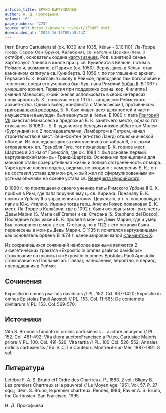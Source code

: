 ```yaml
---
article_title: БРУНО КАРТУЗИАНЕЦ
author: Н. Д. Прокофьева
volume: '6'
page_numbers: '275'
source_url: https://pravenc.ru/text/153495.html
downloaded_at: '2025-10-13T09:49:24Z'
---
```


[лат. Bruno Cartusiensis] (ок. 1030 или 1035, Кёльн - 6.10.1101, Ла-Торре (совр. Серра-Сан-Бруно), Калабрия), св. католич. Церкви (пам. 6 октября), основатель ордена [картузианцев](https://pravenc.ru/text/картузианцы.html). Род. в знатной семье Хартефауст. Учился в школе при ц. св. Куниберта в Кёльне, потом в Реймсе и, возможно, в Париже (ок. 1050). Вернувшись в Кёльн, стал каноником капитула св. Куниберта. В 1056 г. по приглашению архиеп. Гервасия Б. К. возглавил школу в Реймсе, преподавал там богословие и теологию, среди его учеников был буд. папа Римский [Урбан II](<https://pravenc.ru/text/Урбан II.html>). В 1067 г. умершего архиеп. Гервасия при поддержке франц. кор. Филиппа I сменил Манассес, к-рый, желая использовать в своих интересах популярность Б. К., назначил его в 1075 г. канцлером Реймсского архиеп-ства. Однако вслед. конфликта с Манассесом I, противником [григорианской реформы](<https://pravenc.ru/text/Григорианская реформа.html>), Б. К. был лишен всех должностей и части имущества и вынужден был вернуться в Кёльн. В 1080 г. папа [Григорий VII](<https://pravenc.ru/text/Григорий VII.html>) сместил Манассеса и предложил Б. К. занять его место, однако тот отказался. В 1083 г. Б. К. удалился в бенедиктинское аббатство Молем (Бургундия) и с 2 последователями, Ламбертом и Петром, начал строительство в мест. Сеш-Фонтен (еп-ство Лангр) отшельнической обители. Из последовавших за ним учеников он избрал 6, с к-рыми отправился к еп. Гренобля Гуго, тот пожаловал Б. К. горное мест. Шартрёз в 24 км от Гренобля, где ок. 1084 г. был основан первый картузианский мон-рь - Гранд-Шартрёз. Основными принципами для монахов стали созерцательная жизнь и полная отстраненность от мира. Учреждение нового ордена, видимо, не входило в намерения Б. К.; он не составил устава для мон-ря, к-рый жил по сформулированным им устным обычаям на основе устава св. [Венедикта Нурсийского](<https://pravenc.ru/text/Венедикт x5bБенедиктx5d Нурсийский.html>).

В 1090 г. по приглашению своего ученика папы Римского Урбана II Б. К. прибыл в Рим, где папа поручил ему ц. св. Кириака. Поначалу Б. К. помогал Урбану II в управлении католич. Церковью, в т. ч. сопровождал папу в Юж. Италию. Именно тогда герц. Апулии Рожер пожаловал Б. К. мест. Ла-Торре в Калабрии, где в 1092 г. были основаны мон-ри в честь Девы Марии (S. Maria dell'Eremo) и св. Стефана (S. Stephano del Bosco). Последние годы жизни Б. К. провел в мон-ре Девы Марии, где и умер. Был похоронен в мон-ре св. Стефана, но в 1122 г. его останки были перенесены в мон-рь Девы Марии. С 1135 г. почитался картузианцами как основатель ордена. В 1674 г. канонизирован папой [Климентом X](<https://pravenc.ru/text/Климентом X.html>).

Из сохранившихся сочинений наиболее важными являются 2 экзегетических трактата «Expositio in omnes psalmos davidicos» (Толкование на псалмы) и «Expositio in omnes Epistolas Pauli Apostoli» (Толкования на Послания ап. Павла), написанные, вероятно, в период преподавания в Реймсе.

## Сочинения

Expositio in omnes psalmos davidicos // PL. 152. Col. 637-1420; Expositio in omnes Epistolas Pauli Apostoli // PL. 153. Col. 11-566; De contemptu divitiarum // PL. 153. Col. 569-570.

## Источники

Vita S. Brunonis fundatoris ordinis cartusiensis ... auctore anonymo // PL. 152. Col. 481-492; Vita altera auctoreFrancisco a Puteo, Cartusiae Majoris priore // PL. 100. Col. 491-526; Vita tertia // PL. 100. Col. 526-552; Annales ordinis cartusiensis / Ed. V. C. Le Couteulx. Montreuil-sur-Mer, 1887-1891. 8 vol.

## Литература

Lefebre F. A. S. Bruno et l'Ordre des Chartreux. P., 1883. 2 vol.; Bligny B. Les premiers Chartreux et la pauvreté // Le Moyen Âge. 1951. Vol. 57. P. 27 sqq.; idem. S. Bruno, le premier chartreux. Rennes, 1984; Ravier A. S. Bruno, the Carthusian. San Francisco, 1995.

Н. Д. Прокофьева
